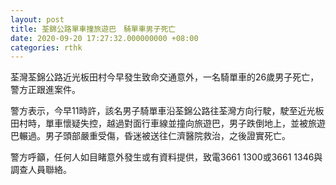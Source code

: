```yaml
---
layout: post
title: 荃錦公路單車撞旅遊巴　騎單車男子死亡
date: 2020-09-20 17:27:32.000000000 +08:00
categories: rthk
---
```


荃灣荃錦公路近光板田村今早發生致命交通意外，一名騎單車的26歲男子死亡，警方正跟進案件。

警方表示，今早11時許，該名男子騎單車沿荃錦公路往荃灣方向行駛，駛至近光板田村時，單車懷疑失控，越過對面行車線並撞向旅遊巴，男子跌倒地上，並被旅遊巴輾過。男子頭部嚴重受傷，昏迷被送往仁濟醫院救治，之後證實死亡。

警方呼籲，任何人如目睹意外發生或有資料提供，致電3661 1300或3661 1346與調查人員聯絡。
